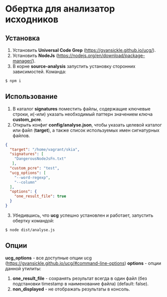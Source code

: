 # Обертка для анализатор исходников
## Установка
1. Установить **Universal Code Grep** (https://gvansickle.github.io/ucg/).
2. Установить **NodeJs** (https://nodejs.org/en/download/package-manager/). 
3. В корне **source-analysis** запустить установку сторонних зависимостей. Команда: 
```bash
$ npm i
```

## Использование
1. В каталог **signatures** поместить файлы, содержащие ключевые строки, и(-или) указать необходимый паттерн значением ключа **custom_pcre**.  
2. Открыть конфиг **config/analyse.json**, чтобы указать целевой каталог или файл (**target**), а также список используемых имен сигнатурных файлов.
```json
{
  "target": "/home/vagrant/skia",
  "signatures": [
    "DangerousNodeJsFn.txt"
   ],
  "custom_pcre": "test",
  "ucg_options": [
    "--word-regexp",
    "--column"
  ],
  "options": {
    "one_result_file": true
  }
}
```
3. Убедившись, что **ucg** успешно установлен и работает, запустить обертку командой:
```bash
$ node dist/analyse.js
```
## Опции
**ucg_options** - все доступные опции ucg (https://gvansickle.github.io/ucg/#command-line-options)
**options** - опции данной утилиты:
1. **one_result_file** - сохранять результат всегда в один файл (без подстановки timestamp в наименование файла) (default: false).
2. **non_displayed** - не отображать результаты в консоль.